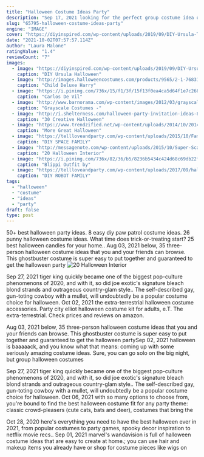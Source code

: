 ```yaml
---
title: "Halloween Costume Ideas Party"
description: "Sep 17, 2021 looking for the perfect group costume idea or a theme for your halloween gathering this year? since halloween is our jam, we went ahead and did all the idea hunting for you. Scroll on for our ultimate guide to easy halloween costumes.The best part? you can diy any of these 70 unique group halloween costume ideas."
slug: "65795-halloween-costume-ideas-party"
engine: "IMAGE"
cover: "https://diyinspired.com/wp-content/uploads/2019/09/DIY-Ursula-Tutu.jpg"
date: "2021-10-02T07:57:57.114Z"
author: "Laura Malone"
ratingValue: "1.4"
reviewCount: "7"
images:
  - image: "https://diyinspired.com/wp-content/uploads/2019/09/DIY-Ursula-Tutu.jpg"
    caption: "DIY Ursula Halloween"
  - image: "http://images.halloweencostumes.com/products/9565/2-1-76831/child-deluxe-harry-potter-costume.jpg"
    caption: "Child Deluxe Harry"
  - image: "https://i.pinimg.com/736x/15/f1/3f/15f13f0ea4ca5d64f1e7c268718f82d2--cosplay.jpg"
    caption: "Carlos De Vil"
  - image: "http://www.barnorama.com/wp-content/images/2012/03/grayscale_costumes/05-grayscale_costumes.jpg"
    caption: "Grayscale Costumes -"
  - image: "http://i.shelterness.com/halloween-party-invitation-ideas-8-500x374.jpg"
    caption: "30 Creative Halloween"
  - image: "https://www.trendzified.net/wp-content/uploads/2014/10/20140614_192304__880.jpg"
    caption: "More Great Halloween"
  - image: "https://tellloveandparty.com/wp-content/uploads/2015/10/Family-Halloween-Costume-ideas-Tell-Love-and-Party.jpg"
    caption: "DIY SPACE FAMILY"
  - image: "http://messagenote.com/wp-content/uploads/2015/10/Super-Scary-Halloween-Decorations.jpg"
    caption: "20 Halloween Interior"
  - image: "https://i.pinimg.com/736x/82/36/b5/8236b5434c424d68c69db22fd0e7c1ef.jpg"
    caption: "Blippi Outfit by"
  - image: "https://tellloveandparty.com/wp-content/uploads/2017/09/halloween-0022.jpg"
    caption: "DIY ROBOT FAMILY"
tags:
  - "halloween"
  - "costume"
  - "ideas"
  - "party"
draft: false
type: post
---
```


50+ best halloween party ideas.  8 easy diy paw patrol costume ideas. 26 punny halloween costume ideas. What time does trick-or-treating start? 25 best halloween candles for your home.. Aug 03, 2021 below, 35 three-person halloween costume ideas that you and your friends can browse.  This ghostbuster costume is super easy to put together and guaranteed to get the halloween party
![20 Halloween Interior](http://messagenote.com/wp-content/uploads/2015/10/Super-Scary-Halloween-Decorations.jpg "20 Halloween Interior")

Sep 27, 2021 tiger king quickly became one of the biggest pop-culture phenomenons of 2020, and with it, so did joe exotic&#39;s signature bleach blond strands and outrageous country-glam style.. The self-described gay, gun-toting cowboy with a mullet, will undoubtedly be a popular costume choice for halloween. Oct 02, 2021 the extra-terrestrial halloween costume accessories. Party city elliot halloween costume kit for adults, e.T. The extra-terrestrial. Check prices and reviews on amazon.
<!--inArticleAds-->

<!--galleryOne-->

Aug 03, 2021 below, 35 three-person halloween costume ideas that you and your friends can browse.  This ghostbuster costume is super easy to put together and guaranteed to get the halloween partySep 02, 2021 halloween is baaaaack, and you know what that means: coming up with some seriously amazing costume ideas. Sure, you can go solo on the big night, but group halloween costumes
<!--inArticleAds-->

<!--galleryTwo-->

Sep 27, 2021 tiger king quickly became one of the biggest pop-culture phenomenons of 2020, and with it, so did joe exotic's signature bleach blond strands and outrageous country-glam style.. The self-described gay, gun-toting cowboy with a mullet, will undoubtedly be a popular costume choice for halloween. Oct 06, 2021 with so many options to choose from, you're bound to find the best halloween costume fit for any party theme: classic crowd-pleasers (cute cats, bats and deer), costumes that bring the
<!--galleryThree-->

Oct 28, 2020 here's everything you need to have the best halloween ever in 2021, from popular costumes to party games, spooky decor inspiration to netflix movie recs.. Sep 01, 2021 marvel's wandavision is full of halloween costume ideas that are easy to create at home.; you can use hair and makeup items you already have or shop for costume pieces like wigs on